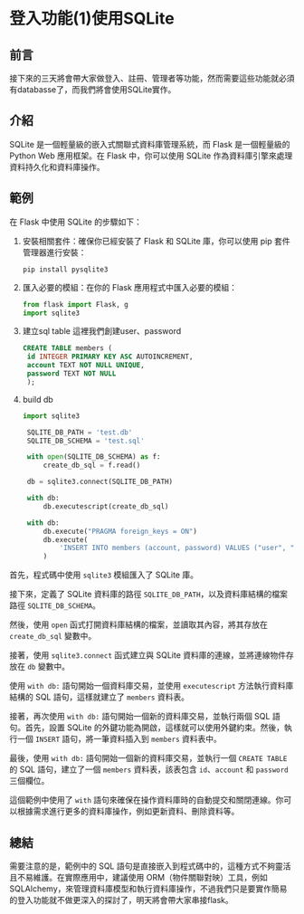 # 登入功能(1)使用SQLite
## 前言
接下來的三天將會帶大家做登入、註冊、管理者等功能，然而需要這些功能就必須有databasse了，而我們將會使用SQLite實作。
## 介紹
SQLite 是一個輕量級的嵌入式關聯式資料庫管理系統，而 Flask 是一個輕量級的 Python Web 應用框架。在 Flask 中，你可以使用 SQLite 作為資料庫引擎來處理資料持久化和資料庫操作。
## 範例
在 Flask 中使用 SQLite 的步驟如下：

1. 安裝相關套件：確保你已經安裝了 Flask 和 SQLite 庫，你可以使用 pip 套件管理器進行安裝：

   ```
   pip install pysqlite3
   ```

2. 匯入必要的模組：在你的 Flask 應用程式中匯入必要的模組：

   ```python
   from flask import Flask, g
   import sqlite3
   ```

3. 建立sql table 這裡我們創建user、password

   ```sql
   CREATE TABLE members (
    id INTEGER PRIMARY KEY ASC AUTOINCREMENT,
    account TEXT NOT NULL UNIQUE,
    password TEXT NOT NULL
    );

   ```

4. build db

   ```python
   import sqlite3

    SQLITE_DB_PATH = 'test.db'
    SQLITE_DB_SCHEMA = 'test.sql'

    with open(SQLITE_DB_SCHEMA) as f:
        create_db_sql = f.read()

    db = sqlite3.connect(SQLITE_DB_PATH)

    with db:
        db.executescript(create_db_sql)

    with db:
        db.execute("PRAGMA foreign_keys = ON")
        db.execute(
            'INSERT INTO members (account, password) VALUES ("user", "0000")'
        )

   ```
首先，程式碼中使用 `sqlite3` 模組匯入了 SQLite 庫。

接下來，定義了 SQLite 資料庫的路徑 `SQLITE_DB_PATH`，以及資料庫結構的檔案路徑 `SQLITE_DB_SCHEMA`。

然後，使用 `open` 函式打開資料庫結構的檔案，並讀取其內容，將其存放在 `create_db_sql` 變數中。

接著，使用 `sqlite3.connect` 函式建立與 SQLite 資料庫的連線，並將連線物件存放在 `db` 變數中。

使用 `with db:` 語句開始一個資料庫交易，並使用 `executescript` 方法執行資料庫結構的 SQL 語句，這樣就建立了 `members` 資料表。

接著，再次使用 `with db:` 語句開始一個新的資料庫交易，並執行兩個 SQL 語句。首先，設置 SQLite 的外鍵功能為開啟，這樣就可以使用外鍵約束。然後，執行一個 `INSERT` 語句，將一筆資料插入到 `members` 資料表中。

最後，使用 `with db:` 語句開始一個新的資料庫交易，並執行一個 `CREATE TABLE` 的 SQL 語句，建立了一個 `members` 資料表，該表包含 `id`、`account` 和 `password` 三個欄位。

這個範例中使用了 `with` 語句來確保在操作資料庫時的自動提交和關閉連線。你可以根據需求進行更多的資料庫操作，例如更新資料、刪除資料等。

## 總結
需要注意的是，範例中的 SQL 語句是直接嵌入到程式碼中的，這種方式不夠靈活且不易維護。在實際應用中，建議使用 ORM（物件關聯對映）工具，例如 SQLAlchemy，來管理資料庫模型和執行資料庫操作，不過我們只是要實作簡易的登入功能就不做更深入的探討了，明天將會帶大家串接flask。
 